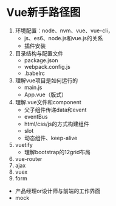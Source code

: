 # Vue新手路径图

1. 环境配置：node、nvm、vue、vue-cli，
    - js、es6、node.js和vue.js的关系
    - 插件安装
2. 目录结构与配置文件
    - package.json
    - webpack.config.js
    - .babelrc
3. 理解vue项目是如何运行的
    - main.js
    - App.vue（版式）
4. 理解.vue文件和component
    - 父子组件传递data和event
    - eventBus 
    - html/css/js的方式构建组件
    - slot
    - 动态组件、keep-alive
5. vuetify
    - 理解bootstrap的12grid布局
6. vue-router
7. ajax
8. vuex
9. form



- 产品经理or设计师与前端的工作界面
- mock
